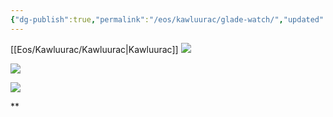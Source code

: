 ```yaml
---
{"dg-publish":true,"permalink":"/eos/kawluurac/glade-watch/","updated":"2024-12-22T20:33:47.763-05:00"}
---
```


[[Eos/Kawluurac/Kawluurac\|Kawluurac]]
**![](https://lh7-us.googleusercontent.com/8qtg1reKfTV9UCCAddxA-nidqYY-I4lbyzVIDHqeJAD7XwnjiG_OA1cdgSXp56kGgVDpxHUzNg_JjbY6of2Vh0fMy4SgvMtKl4VuV_4V20UFKUMTJowdavI9D8ATvjsRt4KIrHuSjXT3SbwJEeOd_A)**

![](https://lh7-us.googleusercontent.com/hqfxrPGNYbA9ZUNqsKg21BrNOxCnVEhFQyM-pTbxLrtK23l_ckNpitkzzpcWtgD9HXJw602mdjOk_H-D_OOWbu8a-EjwAZFcLTuBOzUI4AcYa7r85YooCBTq52MrE_mWMh-gOdf_a78HjdI6U8gsTA)

![](https://lh7-us.googleusercontent.com/dz2As7kZzJcVl1NXk-O3XUVWB4JXVp6RdQnHJAz4qbDUvaY59g8APGmx8QRsjAoqs9PBoevzr1kMyCX2IuG-SRbKnH_jfTlFPx8_8UXU9_ySiFyMuDRPJzqHA5jgImw2FMVmnwZF55byfrhlaUG5gw)

**